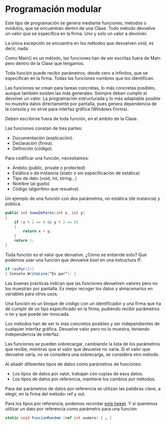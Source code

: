 # Programación modular

Este tipo de programación se genera mediante funciones, métodos o módulos, que se encuentran dentro de una Clase. Todo método devuelve un valor que se especifica en la firma. Uno y solo un valor a devolver.

La única excepción se encuentra en los métodos que devuelven void, es decir, nada.

Como Main() es un método, las funciones han de ser escritas fuera de Main pero dentro de la Clase que tengamos.

Toda función puede recibir parámetros, desde cero a infinitos, que se especifican en la firma. Todas las funciones nombres que los identifican.
 
Las funciones se crean para tareas concretas, lo más concretas posibles, aunque también existen las más generales. Siempre deben cumplir el devolver un valor.
La programación estructurada y lo más adaptable posible no muestra datos directamente por pantalla, pues genera dependencia de la consola y no sirve para interfaz gráfica (Windows Forms).

Deben escribirse fuera de toda función, en el ámbito de la Clase.

Las funciones constan de tres partes:

* Documentación (explicación).
* Declaración (firma).
* Definición (código). 

Para codificar una función, necesitamos:

* Ámbito (public, private o protected)
* Estática o de instancia (static o sin especificación de estática)
* Tipo de dato (void, int, string…)
* Nombre (al gusto)
* Código (algoritmo que resuelve)

Un ejemplo de una función con dos parámetros, no estática (de instancia) y pública.

```cs
public int SumaDePares(int x, int y)
{
	if (x % 2 == 0 && y % 2 == 0)
	{
		return x + y;
	}
	return 1;
}
```

Toda función es el valor que devuelve. ¿Cómo se entiende esto? Que podemos usar una función que devuelve bool en una estructura IF.

```cs
if (esPar(2))
{ Console.WriteLine(“Es par”); }
```

Las buenas prácticas indican que las funciones devuelven valores pero no los muestran por pantalla. Es mejor recoger los datos y almacenarlos en variables para otros usos.

Una función es un bloque de código con un identificador y una firma que ha de cumplir de un tipo especificado en la firma, pudiendo recibir parámetros o no y que puede ser invocada.

Los métodos han de ser lo más concretos posibles y ser independientes de cualquier interfaz gráfica. Devuelve valor pero no lo muestra, teniendo independencia de interfaz.

Las funciones se pueden sobrecargar, cambiando la lista de los parámetros que recibe, mientras que el valor que devuelve no varía. Si el valor que devuelve varía, no se considera una sobrecarga, se considera otro método.

Al añadir diferentes tipos de datos como parámetros de funciones:

* Los tipos de datos por valor, trabajan con copias de esos datos.
* Los tipos de datos por referencia, mantiene los cambios por métodos.

Para dar parámetros de datos por referencia se utilizan las palabras clave, a elegir, en la firma del método: ref y out.

Para los tipos por referencia, podemos recordar [este tweet](https://twitter.com/FrancescoC/status/738490412441145344/photo/1). Y si queremos utilizar un dato por referencia como parámetro para una función:

```cs
static void FuncionRandom (ref int numero) { … }
```

